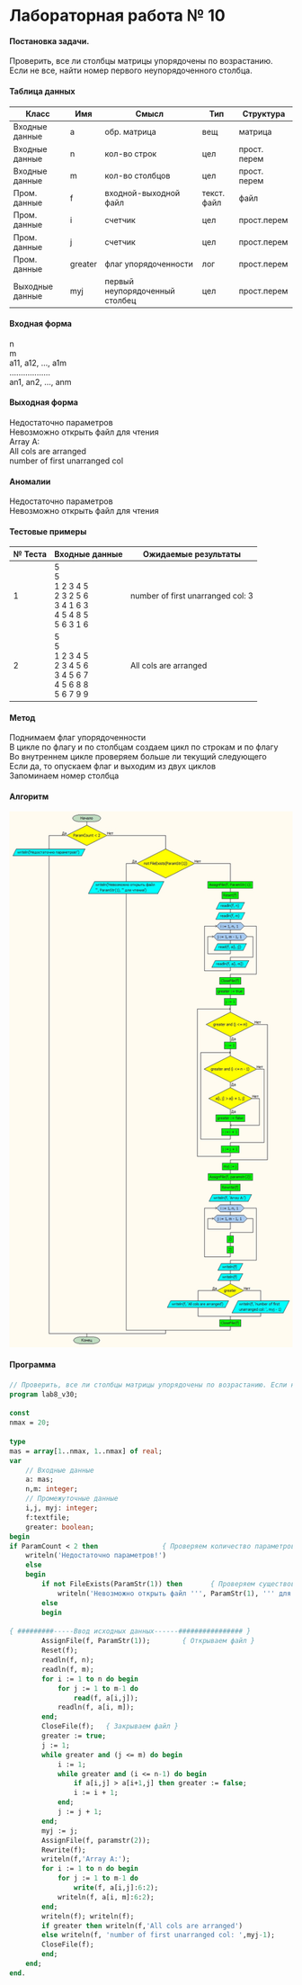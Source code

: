 # Лабораторная работа № 10

#### Постановка задачи.
Проверить, все ли столбцы матрицы упорядочены по возрастанию. Если не все, найти номер первого неупорядоченного столбца.


#### Таблица данных

Класс | Имя | Смысл | Тип | Структура |
---- | --- | ----- | --- | --------- |
Входные данные | a | обр. матрица | вещ | матрица |
Входные данные | n | кол-во строк | цел | прост. перем |
Входные данные | m | кол-во столбцов | цел | прост. перем |
Пром. данные | f | входной-выходной файл | текст. файл | файл |
Пром. данные | i | счетчик | цел | прост.перем |
Пром. данные | j | счетчик | цел | прост.перем |
Пром. данные | greater | флаг упорядоченности | лог | прост.перем |
Выходные данные | myj | первый неупорядоченный столбец | цел | прост.перем |

#### Входная форма
n \
m \
a11, a12, ..., a1m \
.................. \
an1, an2, ..., anm 
#### Выходная форма
Недостаточно параметров \
Невозможно открыть файл для чтения \
Array A: \
All cols are arranged \
number of first unarranged col
#### Аномалии
Недостаточно параметров \
Невозможно открыть файл для чтения 
#### Тестовые примеры
№ Теста | Входные данные | Ожидаемые результаты |
------- | -------------- | -------------------- |
1 | 5 <br>5<br>1 2 3 4 5<br>2 3 2 5 6<br>3 4 1 6 3<br>4 5 4 8 5<br>5 6 3 1 6  | number of first unarranged col: 3 |
2 | 5<br>5<br>1 2 3 4 5<br>2 3 4 5 6<br>3 4 5 6 7<br>4 5 6 8 8<br>5 6 7 9 9  | All cols are arranged |

#### Метод
Поднимаем флаг упорядоченности \
В цикле по флагу и по столбцам создаем цикл по строкам и по флагу \
Во внутреннем цикле проверяем больше ли текущий следующего \
Если да, то опускаем флаг и выходим из двух циклов \
Запоминаем номер столбца 
#### Алгоритм
![Алгоритм](alg.jpg)

#### Программа
```pascal
// Проверить, все ли столбцы матрицы упорядочены по возрастанию. Если не все, найти номер первого неупорядоченного столбца.
program lab8_v30;

const
nmax = 20;

type
mas = array[1..nmax, 1..nmax] of real;
var
	// Входные данные
	a: mas;
	n,m: integer;
	// Промежуточные данные
	i,j, myj: integer;
	f:textfile;
	greater: boolean;
begin
if ParamCount < 2 then	              { Проверяем количество параметров }
	writeln('Недостаточно параметров!')
	else
	begin
 		if not FileExists(ParamStr(1)) then	      { Проверяем существование файла }
      		writeln('Невозможно открыть файл ''', ParamStr(1), ''' для чтения')
		else
		begin

{ #########-----Ввод исходных данных------################ }
  		AssignFile(f, ParamStr(1));	       { Открываем файл }
  		Reset(f);
  		readln(f, n);
		readln(f, m);
  		for i := 1 to n do begin
			for j := 1 to m-1 do
				read(f, a[i,j]);
			readln(f, a[i, m]);
		end;
		CloseFile(f);   { Закрываем файл }
        greater := true;
        j := 1;
        while greater and (j <= m) do begin
            i := 1;
            while greater and (i <= n-1) do begin
                if a[i,j] > a[i+1,j] then greater := false;
                i := i + 1;
            end;
            j := j + 1;
        end;
        myj := j;
        AssignFile(f, paramstr(2));
		Rewrite(f);
		writeln(f,'Array A:');
		for i := 1 to n do begin
			for j := 1 to m-1 do
				write(f, a[i,j]:6:2);
			writeln(f, a[i, m]:6:2);
		end;
		writeln(f); writeln(f);
        if greater then writeln(f,'All cols are arranged')
        else writeln(f, 'number of first unarranged col: ',myj-1);
        CloseFile(f);
        end;
    end;
end.
```
